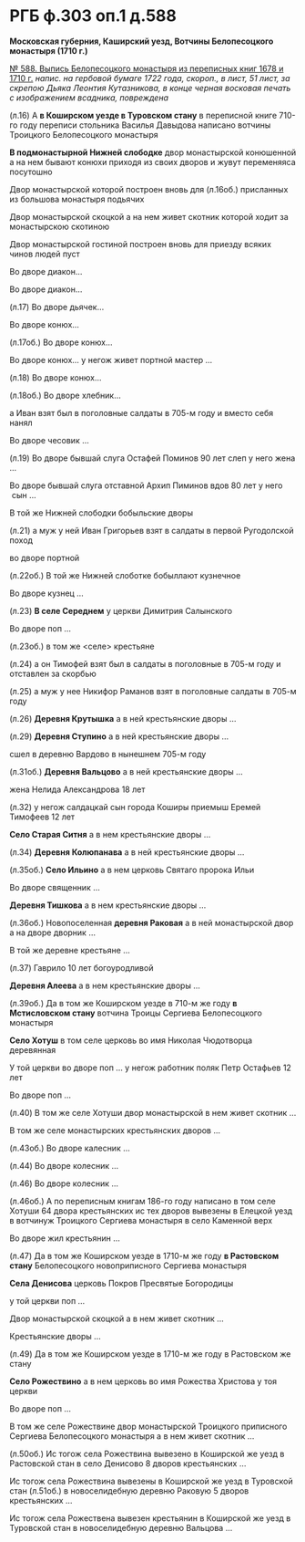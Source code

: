 ﻿
# РГБ ф.303 оп.1 д.588

**Московская губерния, Каширский уезд, Вотчины Белопесоцкого монастыря (1710 г.)**



[№ 588. Выпись Белопесоцкого монастыря из переписных книг 1678 и 1710 г.](http://www.stsl.ru/manuscripts/book.php?col=4&manuscript=588)
*напис. на гербовой бумаге 1722 года, скороп., в лист, 51 лист, за скрепою Дьяка Леонтия Кутазникова, в конце черная восковая печать с изображением всадника, повреждена*



(л.16) А **в Коширском уезде в Туровском стану** в переписной книге 710-го году переписи стольника Василья Давыдова написано вотчины Троицкого Белопесоцкого монастыря 



**В подмонастырной Нижней слободке** двор монастырской конюшенной а на нем бывают конюхи приходя из своих дворов и жувут переменяяса посутошно

Двор монастырской которой построен вновь для (л.16об.) присланных  из большова монастыря подьячих 

Двор монастырской скоцкой а на нем живет скотник которой ходит за монастырскою скотиною 

Двор монастырской гостиной построен вновь для приезду всяких чинов людей пуст 

Во дворе диакон…

Во дворе диакон…

(л.17) Во дворе дьячек…

Во дворе конюх…

(л.17об.) Во дворе конюх…

Во дворе конюх… у негож живет портной мастер …

(л.18) Во дворе конюх…

(л.18об.) Во дворе хлебник…

а Иван взят был в поголовные салдаты в 705-м году и вместо себя нанял

Во дворе чесовик …

(л.19) Во дворе бывшай слуга Остафей Поминов 90 лет слеп у него жена …

Во дворе бывшай слуга отставной Архип Пиминов вдов 80 лет у него  сын …

В той же Нижней слободки бобыльские дворы

(л.21) а муж у ней Иван Григорьев взят в салдаты в первой Ругодолской поход

во дворе портной 

(л.22об.) В той же Нижней слоботке бобыллают кузнечное

Во дворе кузнец …



(л.23) **В селе Середнем** у церкви Димитрия Салынского 

Во дворе поп …

(л.23об.) в том же <селе> крестьяне

(л.24) а он Тимофей взят был в салдаты в поголовные в 705-м году и отставлен за скорбью

(л.25) а муж у нее Никифор Раманов взят в поголовные салдаты в 705-м году



(л.26) **Деревня Крутышка** а в ней крестьянские дворы …



(л.29) **Деревня Ступино** а в ней крестьянские дворы …

сшел в деревню Вардово в нынешнем 705-м году



(л.31об.) **Деревня Вальцово** а в ней крестьянские дворы …

жена Нелида Александрова 18 лет

(л.32) у негож салдацкай сын города Коширы приемыш Еремей Тимофеев 12 лет



**Село Старая Ситня** а в нем крестьянские дворы …



(л.34) **Деревня Колюпанава** а в ней крестьянские дворы …



(л.35об.) **Село Ильино** а в нем церковь Святаго пророка Ильи

Во дворе священник …



**Деревня Тишкова** а в нем крестьянские дворы …



(л.36об.) Новопоселенная **деревня Раковая** а в ней монастырской двор а на дворе дворник …

В той же деревне крестьяне …

(л.37) Гаврило 10 лет богоуродливой



**Деревня Алеева** а в нем крестьянские дворы …



(л.39об.) Да в том же Коширском уезде в 710-м же году **в Мстисловском стану** вотчина Троицы Сергиева Белопесоцкого монастыря



**Село Хотуш** в том селе церковь во имя Николая Чюдотворца деревянная 

У той церкви во дворе поп … у негож работник поляк Петр Остафьев 12 лет 

Во дворе поп …

(л.40) В том же селе Хотуши двор монастырской в нем живет скотник …

В том же селе монастырских крестьянских дворов …

(л.43об.) Во дворе калесник …

(л.44) Во дворе колесник …

(л.46) Во дворе колесник …

(л.46об.) А по переписным книгам 186-го году написано в том селе Хотуши 64 двора крестьянских ис тех дворов вывезены в Елецкой уезд в вотчинуж Троицкого Сергиева монастыря в село Каменной верх

Во дворе жил крестьянин …



(л.47) Да в том же Коширском уезде в 1710-м же году **в Растовском стану** Белопесоцкого новоприписного Сергиева монастыря



**Села Денисова** церковь Покров Пресвятые Богородицы

у той церкви поп …

Двор монастырской скоцкой а в нем живет скотник …

Крестьянские дворы …



(л.49) Да в том же Коширском уезде в 1710-м же году в Растовском же стану 



**Село Рожествино** а в нем церковь во имя Рожества Христова у тоя церкви 

Во дворе поп …

В том же селе Рожествине двор монастырской Троицкого приписного Сергиева Белопесоцкого монастыря а в нем живет скотник …

(л.50об.) Ис тогож села Рожествина вывезено в Коширской же уезд в Растовской стан в село Денисово 8 дворов крестьянских …

Ис тогож села Рожествина вывезены в Коширской же уезд в Туровской стан (л.51об.) в новоселидебную деревню Раковую 5 дворов крестьянских …

Ис тогож села Рожествена вывезен крестьянин в Коширской же уезд в Туровской стан в новоселидебную деревню Вальцова …
